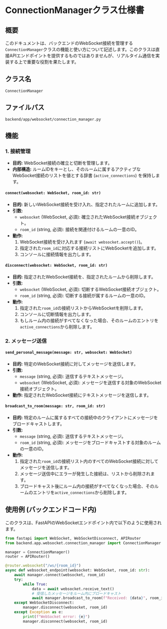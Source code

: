 # ConnectionManagerクラス仕様書

## 概要
このドキュメントは、バックエンドのWebSocket接続を管理する`ConnectionManager`クラスの機能と使い方について記述します。このクラスは直接APIエンドポイントを提供するものではありませんが、リアルタイム通信を実装する上で重要な役割を果たします。

## クラス名
`ConnectionManager`

## ファイルパス
`backend/app/websocket/connection_manager.py`

## 機能

### 1. 接続管理
- **目的:** WebSocket接続の確立と切断を管理します。
- **内部構造:** ルームIDをキーとし、そのルームに属するアクティブなWebSocket接続のリストを値とする辞書 (`active_connections`) を保持します。

#### `connect(websocket: WebSocket, room_id: str)`
- **目的:** 新しいWebSocket接続を受け入れ、指定されたルームに追加します。
- **引数:**
    - `websocket` (WebSocket, 必須): 確立されたWebSocket接続オブジェクト。
    - `room_id` (string, 必須): 接続を関連付けるルームの一意のID。
- **動作:**
    1.  WebSocket接続を受け入れます (`await websocket.accept()`)。
    2.  指定された`room_id`に対応する接続リストにWebSocketを追加します。
    3.  コンソールに接続情報を出力します。

#### `disconnect(websocket: WebSocket, room_id: str)`
- **目的:** 指定されたWebSocket接続を、指定されたルームから削除します。
- **引数:**
    - `websocket` (WebSocket, 必須): 切断するWebSocket接続オブジェクト。
    - `room_id` (string, 必須): 切断する接続が属するルームの一意のID。
- **動作:**
    1.  指定された`room_id`の接続リストからWebSocketを削除します。
    2.  コンソールに切断情報を出力します。
    3.  もしルーム内の接続がすべてなくなった場合、そのルームのエントリを`active_connections`から削除します。

### 2. メッセージ送信

#### `send_personal_message(message: str, websocket: WebSocket)`
- **目的:** 特定のWebSocket接続に対してメッセージを送信します。
- **引数:**
    - `message` (string, 必須): 送信するテキストメッセージ。
    - `websocket` (WebSocket, 必須): メッセージを送信する対象のWebSocket接続オブジェクト。
- **動作:** 指定されたWebSocket接続にテキストメッセージを送信します。

#### `broadcast_to_room(message: str, room_id: str)`
- **目的:** 特定のルームに属するすべての接続中のクライアントにメッセージをブロードキャストします。
- **引数:**
    - `message` (string, 必須): 送信するテキストメッセージ。
    - `room_id` (string, 必須): メッセージをブロードキャストする対象のルームの一意のID。
- **動作:**
    1.  指定された`room_id`の接続リスト内のすべてのWebSocket接続に対してメッセージを送信します。
    2.  メッセージ送信中にエラーが発生した接続は、リストから削除されます。
    3.  ブロードキャスト後にルーム内の接続がすべてなくなった場合、そのルームのエントリを`active_connections`から削除します。

## 使用例 (バックエンドコード内)
このクラスは、FastAPIのWebSocketエンドポイント内で以下のように使用されます。

```python
from fastapi import WebSocket, WebSocketDisconnect, APIRouter
from backend.app.websocket.connection_manager import ConnectionManager

manager = ConnectionManager()
router = APIRouter()

@router.websocket("/ws/{room_id}")
async def websocket_endpoint(websocket: WebSocket, room_id: str):
    await manager.connect(websocket, room_id)
    try:
        while True:
            data = await websocket.receive_text()
            # 受信したメッセージをルーム内にブロードキャスト
            await manager.broadcast_to_room(f"Received: {data}", room_id)
    except WebSocketDisconnect:
        manager.disconnect(websocket, room_id)
    except Exception as e:
        print(f"WebSocket error: {e}")
        manager.disconnect(websocket, room_id)
